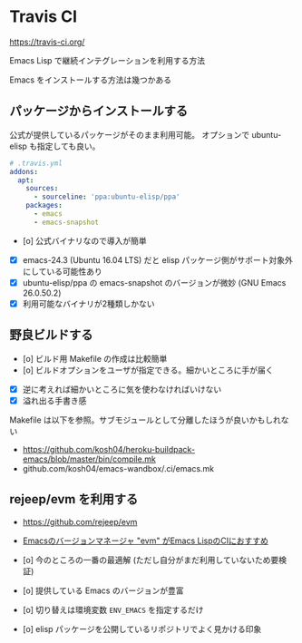 # Travis CI

https://travis-ci.org/

Emacs Lisp で継続インテグレーションを利用する方法

Emacs をインストールする方法は幾つかある

## パッケージからインストールする

公式が提供しているパッケージがそのまま利用可能。
オプションで ubuntu-elisp も指定しても良い。

```yaml
# .travis.yml
addons:
  apt:
    sources:
      - sourceline: 'ppa:ubuntu-elisp/ppa'
    packages:
      - emacs
      - emacs-snapshot
```

- [o] 公式バイナリなので導入が簡単
- [x] emacs-24.3 (Ubuntu 16.04 LTS) だと elisp パッケージ側がサポート対象外にしている可能性あり
- [x] ubuntu-elisp/ppa の emacs-snapshot のバージョンが微妙 (GNU Emacs 26.0.50.2)
- [x] 利用可能なバイナリが2種類しかない

## 野良ビルドする

- [o] ビルド用 Makefile の作成は比較簡単
- [o] ビルドオプションをユーザが指定できる。細かいところに手が届く
- [x] 逆に考えれば細かいところに気を使わなければいけない
- [x] 溢れ出る手書き感

Makefile は以下を参照。サブモジュールとして分離したほうが良いかもしれない

- https://github.com/kosh04/heroku-buildpack-emacs/blob/master/bin/compile.mk
- github.com/kosh04/emacs-wandbox/.ci/emacs.mk

## rejeep/evm を利用する

- https://github.com/rejeep/evm
- [Emacsのバージョンマネージャ "evm" がEmacs LispのCIにおすすめ](https://k1low.hatenablog.com/entry/2014/04/15/203856)

- [o] 今のところの一番の最適解 (ただし自分がまだ利用していないため要検証)
- [o] 提供している Emacs のバージョンが豊富
- [o] 切り替えは環境変数 `ENV_EMACS` を指定するだけ
- [o] elisp パッケージを公開しているリポジトリでよく見かける印象
